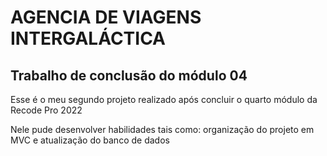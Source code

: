 
<h1>AGENCIA DE VIAGENS INTERGALÁCTICA</h1>

<h2>Trabalho de conclusão do módulo 04</h2>


<p>Esse é o meu segundo projeto realizado após concluir o quarto módulo da Recode Pro 2022</p>
<p> Nele pude desenvolver habilidades tais como: organização do projeto em MVC e atualização do banco de dados </p>
